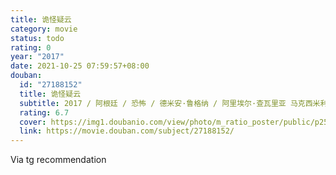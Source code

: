 ```yaml
---
title: 诡怪疑云
category: movie
status: todo
rating: 0
year: "2017"
date: 2021-10-25 07:59:57+08:00
douban:
  id: "27188152"
  title: 诡怪疑云
  subtitle: 2017 / 阿根廷 / 恐怖 / 德米安·鲁格纳 / 阿里埃尔·查瓦里亚 马克西米利亚诺·吉安尼
  rating: 6.7
  cover: https://img1.doubanio.com/view/photo/m_ratio_poster/public/p2532529059.jpg
  link: https://movie.douban.com/subject/27188152/
---
```


Via tg recommendation 
